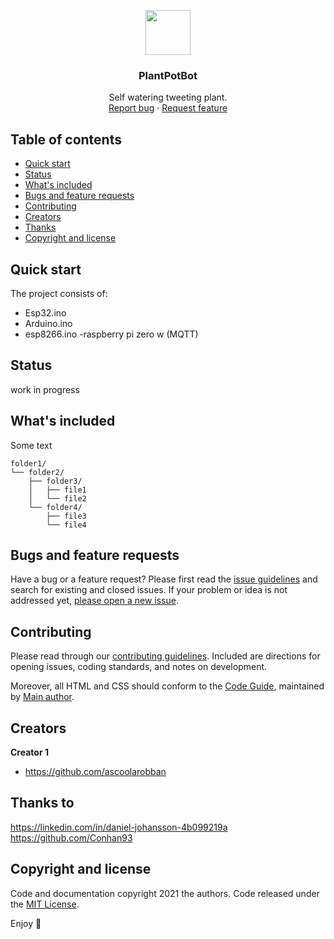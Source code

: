 <p align="center">
  <a href="https://example.com/">
    <img src="https://i.pinimg.com/originals/7c/15/82/7c1582391275341006bc9f00bb44efb5.png" width=72 height=72>
  </a>

  <h3 align="center">PlantPotBot</h3>

  <p align="center">
    Self watering tweeting plant.
    <br>
    <a href="https://reponame/issues/new?template=bug.md">Report bug</a>
    ·
    <a href="https://reponame/issues/new?template=feature.md&labels=feature">Request feature</a>
  </p>
</p>


## Table of contents

- [Quick start](#quick-start)
- [Status](#status)
- [What's included](#whats-included)
- [Bugs and feature requests](#bugs-and-feature-requests)
- [Contributing](#contributing)
- [Creators](#creators)
- [Thanks](#thanks)
- [Copyright and license](#copyright-and-license)


## Quick start

The project consists of:

- Esp32.ino
- Arduino.ino
- esp8266.ino
-raspberry pi zero w (MQTT)

## Status

work in progress

## What's included

Some text

```text
folder1/
└── folder2/
    ├── folder3/
    │   ├── file1
    │   └── file2
    └── folder4/
        ├── file3
        └── file4
```

## Bugs and feature requests

Have a bug or a feature request? Please first read the [issue guidelines](https://flowerpotbot/blob/master/CONTRIBUTING.md) and search for existing and closed issues. If your problem or idea is not addressed yet, [please open a new issue](https://reponame/issues/new).

## Contributing

Please read through our [contributing guidelines](https://reponame/blob/master/CONTRIBUTING.md). Included are directions for opening issues, coding standards, and notes on development.

Moreover, all HTML and CSS should conform to the [Code Guide](https://github.com/mdo/code-guide), maintained by [Main author](https://github.com/ascoolarobban).



## Creators
 
**Creator 1**

- <https://github.com/ascoolarobban>

## Thanks to
https://linkedin.com/in/daniel-johansson-4b099219a
https://github.com/Conhan93


## Copyright and license

Code and documentation copyright 2021 the authors. Code released under the [MIT License](https://github.com/ascoolarobban/Blomkruka_Esp32/blob/main/LICENSE.md).

Enjoy :metal:
